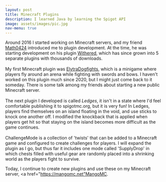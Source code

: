 ```yaml
---
layout: post
title: Minecraft Plugins
description: I learned Java by learning the Spigot API
image: assets/images/pic.jpg
nav-menu: true
---
```

Around 2016 I started working on Minecraft servers, and my friend <a href="https://github.com/Math0424">Math0424</a> introduced me to plugin development. At the time, he was starting development on his plugin <a href="https://www.spigotmc.org/resources/withered.60958/">Withered</a>, which has since grown into 5 separate plugins with thousands of downloads. 
<br><br>
My first Minecraft plugin was <a href="https://www.spigotmc.org/resources/elytra-dogfights.60491/">ElytraDogfights</a>, which is a minigame where players fly around an arena while fighting with swords and bows. I haven't worked on this plugin much since 2020, but I might just come back to it someday. There is some talk among my friends about starting a new public Minecraft server.
<br><br>
The next plugin I developed is called <i>Ledges</i>, it isn't in a state where I'd feel comfortable publishing it to spigotmc.org, but it is very fun! In Ledges, players find themselves on an island floating in the void, and use sticks to knock one another off. I modified the knockback that is applied when players get hit so that staying on the island becomes more difficult as the game continues.
<br><br>
ChallengeMode is a collection of 'twists' that can be added to a Minecraft game and configured to create challenges for players. I will expand the plugin as I go, but thus far it includes one mode called 'SupplyDrop' in which chests filled with useful gear are randomly placed into a shrinking world as the players fight to survive. 

Today, I continue to create new plugins and use these on my Minecraft server, <a href="https://mangomc.net"MangoMC</a>.
